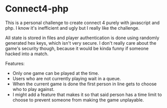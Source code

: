 # Connect4-php
This is a personal challenge to create connect 4 purely with javascript and php. I know it's inefficient and ugly but I really like the challenge. 

All state is stored in files and player authentication is done using randomly generated hex keys, which isn't very secure.
I don't really care about the game's security though, because it would be kinda funny if someone hacked into a match.

Features:
* Only one game can be played at the time.
* Users who are not currently playing wait in a queue.
* When the current game is done the first person in line gets to choose who to play against.
* I might add a feature that makes it so that said person has a time limit to choose to prevent someone from making the game unplayable.
